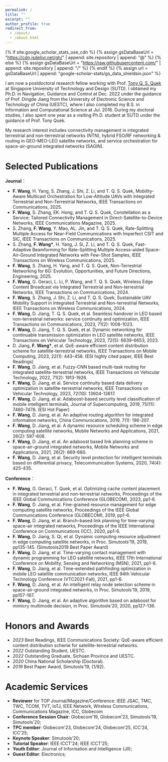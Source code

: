 ```yaml
---
permalink: /
title: ""
excerpt: ""
author_profile: true
redirect_from: 
  - /about/
  - /about.html
---
```


{% if site.google_scholar_stats_use_cdn %}
{% assign gsDataBaseUrl = "https://cdn.jsdelivr.net/gh/" | append: site.repository | append: "@" %}
{% else %}
{% assign gsDataBaseUrl = "https://raw.githubusercontent.com/" | append: site.repository | append: "/" %}
{% endif %}
{% assign url = gsDataBaseUrl | append: "google-scholar-stats/gs_data_shieldsio.json" %}

<span class='anchor' id='about-me'></span>

I am now a postdoctoral research fellow working with Prof. [Tony Q. S. Quek](https://people.sutd.edu.sg/~tonyquek/) at Singapore University of Technology and Design (SUTD). I obtained my Ph.D. in Navigation, Guidance and Control at Dec. 2022 under the guidance of Prof. Dingde Jiang from the University of Electronic Science and Technology of China (UESTC), where I also completed my B.S. in Information and Computational Science at Jul. 2016. During my doctoral studies, I also spent one year as a visiting Ph.D. student at SUTD under the guidance of Prof. Tony Quek.

My research interest includes connectivity management in integrated terrestrial and non-terrestrial networks (NTN), hybrid FSO/RF networking & routing in GEO-MEO-LEO satellite networks, and service orchestration for space-air-ground integrated networks (SAGIN). 


# Selected Publications 

**Journal**：
- **F. Wang**, H. Yang, S. Zhang, J. Shi, Z. Li, and T. Q. S. Quek, Mobility-Aware Multicast Orchestration for Low-Altitude UAVs with Integrated Terrestrial and Non-Terrestrial Networks, IEEE Transactions on Communications, 2025.
- **F. Wang**, S. Zhang, EK. Hong, and T. Q. S. Quek, Constellation as a Service: Tailored Connectivity Management in Direct-Satellite-to-Device Networks, IEEE Communications Magazine, 2025.
- S. Zhang, **F. Wang**, Y. Mao, AL. Jin, and T. Q. S. Quek, Rate-Splitting Multiple Access for Near-Field Communications with Imperfect CSIT and SIC, IEEE Transactions on Communications, 2025.
- S. Zhang, **F. Wang\***, H. Yang, J. Si, Z. Li, and T. Q. S. Quek, Fast-Adaptive Beamforming for Rate-Splitting Multiple Access-aided Space-Air-Ground Integrated Networks with Few-Shot Samples, IEEE Transactions on Wireless Communications, 2025.
- **F. Wang**, S. Zhang, H. Yang, and T. Q. S. Quek, Non-Terrestrial Networking for 6G: Evolution, Opportunities, and Future Directions, Engineering, 2025.
- **F. Wang**, G. Geraci, L. Li, P. Wang, and T. Q. S. Quek, Wireless Edge Content Broadcast via Integrated Terrestrial and Non-terrestrial Networks, IEEE Transactions on Communications, 2024.
- **F. Wang**, S. Zhang, J. Shi, Z. Li, and T. Q. S. Quek, Sustainable UAV Mobility Support in Integrated Terrestrial and Non-terrestrial Networks, IEEE Transactions on Wireless Communications, 2024.
- **F. Wang**, D. Jiang, T. Q. S. Quek, et al. Seamless handover in LEO based non-terrestrial networks: service continuity and optimization, IEEE Transactions on Communications, 2023, 71(2): 1008-1023.
- **F. Wang**, D. Jiang, T. Q. S. Quek, et al. Dynamic networking for continuable transmission optimization in LEO satellite networks, IEEE Transactions on Vehicular Technology, 2023, 72(5): 6639-6653, 2023.
- D. Jiang, **F. Wang\***, et al. QoE-aware efficient content distribution scheme for satellite-terrestrial networks, IEEE Transactions on Mobile Computing, 2023, 22(1): 443-458. (ESI highly cited paper, IEEE Best Readings)
- **F. Wang**, D. Jiang, et al. Fuzzy-CNN based multi-task routing for integrated satellite-terrestrial networks, IEEE Transactions on Vehicular Technology, 2022, 71(2): 1913-1926.
- **F. Wang**, D. Jiang, et al. Service continuity based data delivery optimization in satellite-terrestrial networks, IEEE Transactions on Vehicular Technology, 2023, 72(10): 13604-13617.
- **F. Wang**, D. Jiang, et al. Adaboost-based security level classification of mobile intelligent terminals, Journal of Supercomputing, 2019, 75(11): 7460-7478. (ESI Hot Paper)
- **F. Wang**, D. Jiang, et al. An adaptive routing algorithm for integrated information networks, China Communications, 2019, 7(1): 196-207.
- **F. Wang**, D. Jiang, et al. A dynamic resource scheduling scheme in edge computing satellite networks, Mobile Networks and Applications, 2021, 26(2): 597-608.
- **F. Wang**, D. Jiang, et al. An adaboost based link planning scheme in space-air-ground integrated networks, Mobile Networks and Applications, 2021, 26(2): 669-680.
- **F. Wang**, D. Jiang, et al. Security level protection for intelligent terminals based on differential privacy, Telecommunication Systems, 2020, 74(4): 425-435.

**Conference**：
- **F. Wang**, G. Geraci, T. Quek, et al. Optimizing cache content placement in integrated terrestrial and non-terrestrial networks, Proceedings of the IEEE Global Communications Conference (GLOBECOM), 2023, pp1-6.
- **F. Wang**, D. Jiang, et al. Fine-grained resource management for edge computing satellite networks, Proceedings of the IEEE Global Communications Conference (GLOBECOM), 2019, pp1-6.
- **F. Wang**, D. Jiang, et al. Branch-based link planning for time-varying space-air integrated networks, Proceedings of the IEEE International Conference on Communications (ICC), 2020, pp1-6.
- **F. Wang**, D. Jiang, S. Qi, et al. Dynamic computing resource adjustment in edge computing satellite networks, in Proc. Simutools’19, 2019, pp135-145. (Simutools2019 Best Paper Award)
- **F. Wang**, D. Jiang, et al. Time-varying contact management with dynamic programming for LEO satellite networks, IEEE 17th International Conference on Mobility, Sensing and Networking (MSN), 2021, pp1-6.
- **F. Wang**, D. Jiang, et al. Time-extended pathfinding optimization in mobile LEO satellite communication networks, IEEE 94th Vehicular Technology Conference (VTC2021-Fall), 2021, pp1-6.
- **F. Wang**, D. Jiang, et al. An intelligent relay node selection scheme in space-air-ground integrated networks, in Proc. Simutools’19, 2019, pp157-167.
- **F. Wang**, D. Jiang, et al. An adaptive algorithm based on adaboost for mimicry multimode decision, in Proc. Simutools’20, 2020, pp127-136.


# Honors and Awards
- *2023* Best Readings, IEEE Communications Society: QoE-aware efficient content distribution scheme for satellite-terrestrial networks. 
- *2022* Outstanding Student, UESTC.
- *2022* Outstanding Graduate, Sichuan Province and UESTC.
- *2020* China National Scholarship (Doctoral).
- *2019* Best Paper Award, Simutools’19, (1/92).


# Academic Services
- **Reviewer** for TOP Journal/Magazine/Conference: IEEE JSAC, TMC, TWC, TCOM, TVT, IoTJ, IEEE Network, Wireless Communications, Communications Magazine, ICC, Globecom
- **Conference Session Chair**: Globecom’19, Globecom’23, Simutools’19, Simutools’20;
- **TPC member**: Globecom’23, Globecom’24, Globecom’25, ICC’24, ICC’25; 
- **Keynote Speaker**: Simutools’20;
- **Tutorial Speaker**: IEEE ICCT’24; IEEE ICCT’25;
- **Youth Editor**: Journal of Information and Intelligence (JII);
- **Guest Editor**: Electronics;


